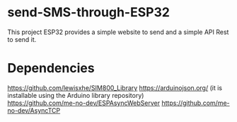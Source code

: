 # send-SMS-through-ESP32
This project ESP32 provides a simple website to send and a simple API Rest to send it.



# Dependencies

https://github.com/lewisxhe/SIM800_Library
https://arduinojson.org/ (it is installable using the Arduino library repository)  
https://github.com/me-no-dev/ESPAsyncWebServer
https://github.com/me-no-dev/AsyncTCP
